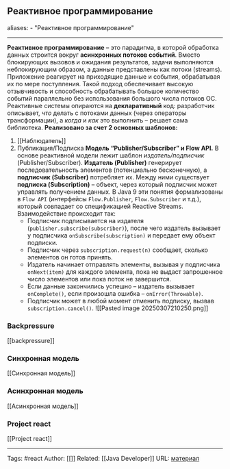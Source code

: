 ## Реактивное программирование

aliases: 
	- "Реактивное программирование"


---
**Реактивное программирование** – это парадигма, в которой обработка данных строится вокруг **асинхронных потоков событий**. Вместо блокирующих вызовов и ожидания результатов, задачи выполняются неблокирующим образом, а данные представлены как потоки (streams). Приложение реагирует на приходящие данные и события, обрабатывая их по мере поступления. Такой подход обеспечивает высокую отзывчивость и способность обрабатывать большое количество событий параллельно без использования большого числа потоков ОС. Реактивные системы опираются на **декларативный** код: разработчик описывает, _что_ делать с потоками данных (через операторы трансформации), а _когда_ и _как_ это выполнить – решает сама библиотека.
**Реализовано за счет 2 основных шаблонов:**
1) [[Наблюдатель]]
2) Публикация/Подписка
	**Модель “Publisher/Subscriber” и Flow API.** В основе реактивной модели лежит шаблон _издатель/подписчик_ (Publisher/Subscriber). **Издатель (Publisher)** генерирует последовательность элементов (потенциально бесконечную), а **подписчик (Subscriber)** потребляет их. Между ними существует **подписка (Subscription)** – объект, через который подписчик может управлять получением данных. В Java 9 эти понятия формализованы в `Flow API` (интерфейсы `Flow.Publisher`, `Flow.Subscriber` и т.д.), который совпадает со спецификацией Reactive Streams. Взаимодействие происходит так:
	- Подписчик подписывается на издателя (`publisher.subscribe(subscriber)`), после чего издатель вызывает у подписчика `onSubscribe(subscription)` и передает ему объект подписки.
	- Подписчик через `subscription.request(n)` сообщает, сколько элементов он готов принять.
	- Издатель начинает отправлять элементы, вызывая у подписчика `onNext(item)` для каждого элемента, пока не выдаст запрошенное число элементов или пока поток не завершится.
	- Если данные закончились успешно – издатель вызывает `onComplete()`, если произошла ошибка – `onError(Throwable)`.
	- Подписчик может в любой момент отменить подписку, вызвав `subscription.cancel()`.
![[Pasted image 20250307210250.png]]

### Backpressure
[[backpressure]]
### Синхронная модель
 [[Синхронная модель]]
### Асинхронная модель
 [[Асинхронная модель]]
### Project react
[[Project react]]


---
Tags: #react
Author: [[]]
Related: [[Java Developer]]
URL: [материал](https://habr.com/ru/articles/565004/)